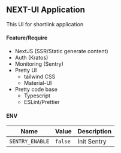## NEXT-UI Application

This UI for shortlink application

#### Feature/Require

- NextJS (SSR/Static generate content)
- Auth (Kratos)
- Monitoring (Sentry)
- Pretty UI
  - tailwind CSS
  - Material-UI
- Pretty code base
  - Typescript
  - ESLint/Prettier

#### ENV

| Name | Value | Description |
|---|---|---|
| `SENTRY_ENABLE` | `false` | Init Sentry |
